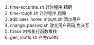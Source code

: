 1. time-accurate.sh
    计时程序,精确
2. time-rough.sh
    计时程序,粗略
3. add_user_home_mount.sh
    添加用户
4. change_passwd.sh
    改变用户密码,免交互
5. ftrace
    内核执行函数堆栈
6. gen_rootfs.sh
    产生rootfs
